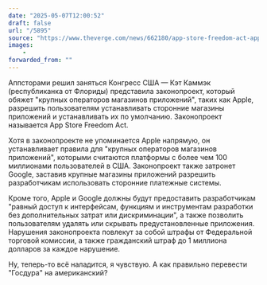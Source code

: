 ```yaml
---
date: "2025-05-07T12:00:52"
draft: false
url: "/5895"
source: "https://www.theverge.com/news/662180/app-store-freedom-act-apple-third-party-app-stores?ref=platformer.news"
images:
    -
forwarded_from: ""
---
```


Аппсторами решил заняться Конгресс США — Кэт Каммэк (республиканка от Флориды) представила законопроект, который обяжет "крупных операторов магазинов приложений", таких как Apple, разрешить пользователям устанавливать сторонние магазины приложений и устанавливать их по умолчанию. Законопроект называется App Store Freedom Act.

Хотя в законопроекте не упоминается Apple напрямую, он устанавливает правила для "крупных операторов магазинов приложений", которыми считаются платформы с более чем 100 миллионами пользователей в США. Законопроект также затронет Google, заставив крупные магазины приложений разрешить разработчикам использовать сторонние платежные системы.

Кроме того, Apple и Google должны будут предоставить разработчикам "равный доступ к интерфейсам, функциям и инструментам разработки без дополнительных затрат или дискриминации", а также позволить пользователям удалять или скрывать предустановленные приложения. Нарушения законопроекта повлекут за собой штрафы от Федеральной торговой комиссии, а также гражданский штраф до 1 миллиона долларов за каждое нарушение.

Ну, теперь-то всё наладится, я чувствую. А как правильно перевести "Госдура" на американский?
